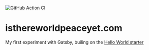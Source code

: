 ![GitHub Action CI](https://img.shields.io/github/workflow/status/prosellen/isthereworldpeaceyet.com/CI)

# isthereworldpeaceyet.com

My first experiment with Gatsby, builing on the [Hello World starter](https://github.com/gatsbyjs/gatsby-starter-hello-world)
